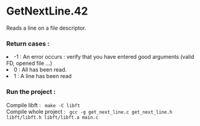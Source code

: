 # GetNextLine.42

Reads a line on a file descriptor.

<h3> Return cases : </h3>
<li> -1 : An error occurs : verify that you have entered good arguments (valid FD, opened file ...) </li> 
<li> 0 : All has been read. </li>
<li> 1 : A line has been read </li>

<h3> Run the project : </h3>
Compile libft : <code> make -C libft </code><br/>
Compile whole project : <code> gcc -g get_next_line.c get_next_line.h libft/libft.h libft/libft.a main.c </code>
